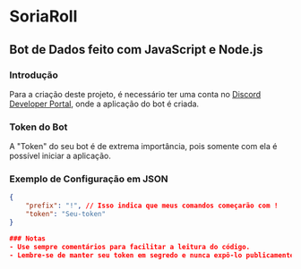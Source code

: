 # SoriaRoll
## Bot de Dados feito com JavaScript e Node.js

### Introdução
Para a criação deste projeto, é necessário ter uma conta no [Discord Developer Portal](https://discord.com/developers/applications), onde a aplicação do bot é criada. 

### Token do Bot
A "Token" do seu bot é de extrema importância, pois somente com ela é possível iniciar a aplicação. 

### Exemplo de Configuração em JSON
```json
{
    "prefix": "!", // Isso indica que meus comandos começarão com !
    "token": "Seu-token"
}

### Notas
- Use sempre comentários para facilitar a leitura do código.
- Lembre-se de manter seu token em segredo e nunca expô-lo publicamente.
